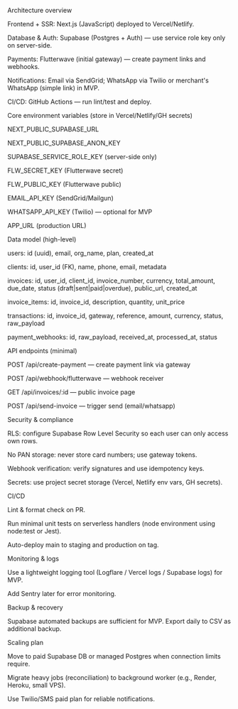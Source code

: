Architecture overview

Frontend + SSR: Next.js (JavaScript) deployed to Vercel/Netlify.

Database & Auth: Supabase (Postgres + Auth) — use service role key only on server-side.

Payments: Flutterwave (initial gateway) — create payment links and webhooks.

Notifications: Email via SendGrid; WhatsApp via Twilio or merchant's WhatsApp (simple link) in MVP.

CI/CD: GitHub Actions — run lint/test and deploy.

Core environment variables (store in Vercel/Netlify/GH secrets)

NEXT_PUBLIC_SUPABASE_URL

NEXT_PUBLIC_SUPABASE_ANON_KEY

SUPABASE_SERVICE_ROLE_KEY (server-side only)

FLW_SECRET_KEY (Flutterwave secret)

FLW_PUBLIC_KEY (Flutterwave public)

EMAIL_API_KEY (SendGrid/Mailgun)

WHATSAPP_API_KEY (Twilio) — optional for MVP

APP_URL (production URL)

Data model (high-level)

users: id (uuid), email, org_name, plan, created_at

clients: id, user_id (FK), name, phone, email, metadata

invoices: id, user_id, client_id, invoice_number, currency, total_amount, due_date, status (draft|sent|paid|overdue), public_url, created_at

invoice_items: id, invoice_id, description, quantity, unit_price

transactions: id, invoice_id, gateway, reference, amount, currency, status, raw_payload

payment_webhooks: id, raw_payload, received_at, processed_at, status

API endpoints (minimal)

POST /api/create-payment — create payment link via gateway

POST /api/webhook/flutterwave — webhook receiver

GET /api/invoices/:id — public invoice page

POST /api/send-invoice — trigger send (email/whatsapp)

Security & compliance

RLS: configure Supabase Row Level Security so each user can only access own rows.

No PAN storage: never store card numbers; use gateway tokens.

Webhook verification: verify signatures and use idempotency keys.

Secrets: use project secret storage (Vercel, Netlify env vars, GH secrets).

CI/CD

Lint & format check on PR.

Run minimal unit tests on serverless handlers (node environment using node:test or Jest).

Auto-deploy main to staging and production on tag.

Monitoring & logs

Use a lightweight logging tool (Logflare / Vercel logs / Supabase logs) for MVP.

Add Sentry later for error monitoring.

Backup & recovery

Supabase automated backups are sufficient for MVP. Export daily to CSV as additional backup.

Scaling plan

Move to paid Supabase DB or managed Postgres when connection limits require.

Migrate heavy jobs (reconciliation) to background worker (e.g., Render, Heroku, small VPS).

Use Twilio/SMS paid plan for reliable notifications.